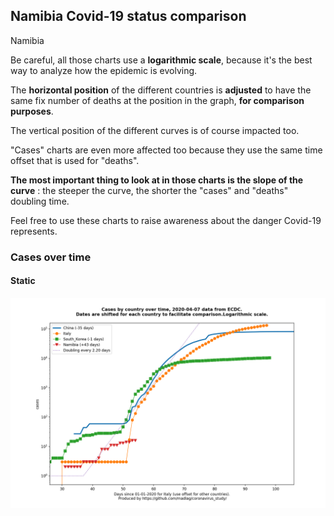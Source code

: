 ## Namibia Covid-19 status comparison 

Namibia



Be careful, all those charts use a **logarithmic scale**, because it's the best way to analyze how the epidemic is evolving.
 
The **horizontal position** of the different countries is **adjusted** to have the same fix number of deaths at the position in the graph, **for comparison purposes**.

The vertical position of the different curves is of course impacted too.

"Cases" charts are even more affected too because they use the same time offset that is used for "deaths".

**The most important thing to look at in those charts is the slope of the curve** : the steeper the curve, the shorter the "cases" and "deaths" doubling time.

Feel free to use these charts to raise awareness about the danger Covid-19 represents. 


 
### Cases over time
 
#### Static
![Namibia covid-19 cases static chart](https://raw.githubusercontent.com/madlag/coronavirus_study/master/notebooks/graphs/2020-04-07/countries/Namibia/2020-04-07_Namibia_cases.png "Namibia covid-19 cases static chart")   

